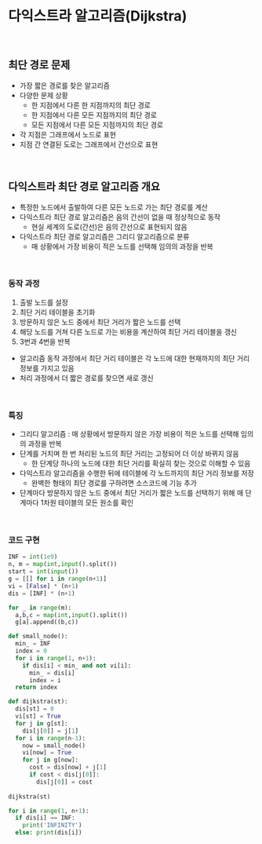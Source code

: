 # 다익스트라 알고리즘(Dijkstra)

<br/>

## 최단 경로 문제
- 가장 짧은 경로를 찾은 알고리즘
- 다양한 문제 상황
  - 한 지점에서 다른 한 지점까지의 최단 경로
  - 한 지점에서 다른 모든 지점까지의 최단 경로
  - 모든 지점에서 다른 모든 지점까지의 최단 경로
- 각 지점은 그래프에서 노드로 표현
- 지점 간 연결된 도로는 그래프에서 간선으로 표현

<br/>

## 다익스트라 최단 경로 알고리즘 개요
- 특정한 노드에서 출발하여 다른 모든 노드로 가는 최단 경로를 계산
- 다익스트라 최단 경로 알고리즘은 음의 간선이 없을 때 정상적으로 동작
  - 현실 세계의 도로(간선)은 음의 간선으로 표현되지 않음
- 다익스트라 최단 경로 알고리즘은 그리디 알고리즘으로 분류
  - 매 상황에서 가장 비용이 적은 노드를 선택해 임의의 과정을 반복

<br/>

### 동작 과정
1. 출발 노드를 설정
2. 최단 거리 테이블을 초기화
3. 방문하지 않은 노드 중에서 최단 거리가 짧은 노드를 선택
4. 해당 노드를 거쳐 다른 노드로 가는 비용을 계산하여 최단 거리 테이블을 갱신
5. 3번과 4번을 반복
- 알고리즘 동작 과정에서 최단 거리 테이블은 각 노드에 대한 현재까지의 최단 거리 정보를 가지고 있음
- 처리 과정에서 더 짧은 경로를 찾으면 새로 갱신

<br/>

### 특징
- 그리디 알고리즘 : 매 상황에서 방문하지 않은 가장 비용이 적은 노드를 선택해 임의의 과정을 반복
- 단계를 거치며 한 번 처리된 노드의 최단 거리는 고정되어 더 이상 바뀌지 않음
  - 한 단계당 하나의 노드에 대한 최단 거리를 확실히 찾는 것으로 이해할 수 있음
- 다익스트라 알고리즘을 수행한 뒤에 테이블에 각 노드까지의 최단 거리 정보를 저장
  - 완벽한 형태의 최단 경로를 구하려면 소스코드에 기능 추가
- 단계마다 방문하지 않은 노드 중에서 최단 거리가 짧은 노드를 선택하기 위해 매 단계마다 1차원 테이블의 모든 원소를 확인

<br/>

### 코드 구현
```python
INF = int(1e9)
n, m = map(int,input().split())
start = int(input())
g = [[] for i in range(n+1)]
vi = [False] * (n+1)
dis = [INF] * (n+1)

for _ in range(m):
  a,b,c = map(int,input().split())
  g[a].append((b,c))

def small_node():
  min_ = INF
  index = 0
  for i in range(1, n+1):
    if dis[i] < min_ and not vi[i]:
      min_ = dis[i]
      index = i
  return index

def dijkstra(st):
  dis[st] = 0
  vi[st] = True
  for j in g[st]:
    dis[j[0]] = j[1]
  for i in range(n-1):
    now = small_node()
    vi[now] = True
    for j in g[now]:
      cost = dis[now] + j[1]
      if cost < dis[j[0]]:
        dis[j[0]] = cost
  
dijkstra(st)

for i in range(1, n+1):
  if dis[i] == INF:
    print('INFINITY')
  else: print(dis[i])
```